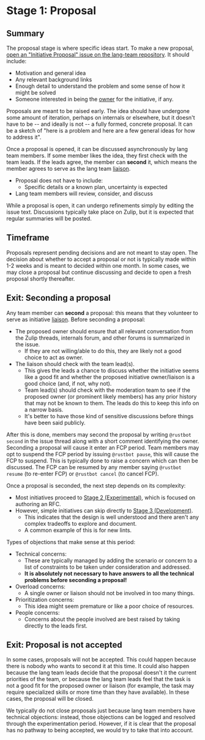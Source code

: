 # Stage 1: Proposal

## Summary

The proposal stage is where specific ideas start. To make a new proposal, [open an "Initiative Proposal" issue on the lang-team repository][open-proposal]. It should include:

- Motivation and general idea
- Any relevant background links
- Enough detail to understand the problem and some sense of how it might be solved
- Someone interested in being the [owner] for the initiative, if any.

[open-proposal]: https://github.com/rust-lang/lang-team/issues/new/choose

Proposals are meant to be raised early. The idea should have undergone some amount of iteration, perhaps on internals or elsewhere, but it doesn't have to be -- and ideally is not -- a fully formed, concrete proposal. It can be a sketch of "here is a problem and here are a few general ideas for how to address it".

Once a proposal is opened, it can be discussed asynchronously by lang team members. If some member likes the idea, they first check with the team leads. If the leads agree, the member can **second** it, which means the member agrees to serve as the lang team [liaison].

[owner]: ../roles/owner.md
[liaison]: ../roles/liaison.md

- Proposal does not have to include:
  - Specific details or a known plan, uncertainty is expected
- Lang team members will review, consider, and discuss

While a proposal is open, it can undergo refinements simply by editing the issue text. Discussions typically take place on Zulip, but it is expected that regular summaries will be posted.

## Timeframe

Proposals represent pending decisions and are not meant to stay open. The decision about whether to accept a proposal or not is typically made within 1-2 weeks and is meant to decided within one month. In some cases, we may close a proposal but continue discussing and decide to open a fresh proposal shortly thereafter.

## Exit: Seconding a proposal

Any team member can **second** a proposal: this means that they volunteer to serve as initiative [liaison]. Before seconding a proposal:

- The proposed owner should ensure that all relevant conversation from the Zulip threads, internals forum, and other forums is summarized in the issue.
  - If they are not willing/able to do this, they are likely not a good choice to act as owner.
- The liaison should check with the team lead(s).
  - This gives the leads a chance to discuss whether the initiative seems like a good fit and whether the proposed initiative owner/liaison is a good choice (and, if not, why not).
  - Team lead(s) should check with the moderation team to see if the proposed owner (or prominent likely members) has any prior history that may not be known to them. The leads do this to keep this info on a narrow basis.
  - It's better to have those kind of sensitive discussions before things have been said publicly.

After this is done, members may second the proposal by writing `@rustbot second` in the issue thread along with a short comment identifying the owner. Seconding a proposal will cause it enter an FCP period. Team members may opt to suspend the FCP period by issuing `@rustbot pause`, this will cause the FCP to suspend. This is typically done to raise a concern which can then be discussed. The FCP can be resumed by any member saying `@rustbot resume` (to re-enter FCP) or `@rustbot cancel` (to cancel FCP).

Once a proposal is seconded, the next step depends on its complexity:

- Most initiatives proceed to [Stage 2 (Experimental)](./experimental.md), which is focused on authoring an RFC.
- However, simple initiatives can skip directly to [Stage 3 (Development)](./development.md).
  - This indicates that the design is well understood and there aren't any complex tradeoffs to explore and document.
  - A common example of this is for new lints.

Types of objections that make sense at this period:

- Technical concerns:
  - These are typically managed by adding the scenario or concern to a list of constraints to be taken under consideration and addressed.
  - **It is absolutely not necessary to have answers to all the technical problems before seconding a proposal!**
- Overload concerns:
  - A single owner or liaison should not be involved in too many things.
- Prioritization concerns:
  - This idea might seem premature or like a poor choice of resources.
- People concerns:
  - Concerns about the people involved are best raised by taking directly to the leads first.

## Exit: Proposal is not accepted

In some cases, proposals will not be accepted. This could happen because there is nobody who wants to second it at this time. It could also happen because the lang team leads decide that the proposal doesn't it the current priorities of the team, or because the lang team leads feel that the task is not a good fit for the proposed owner or liaison (for example, the task may require specialized skills or more time than they have available). In these cases, the proposal will be closed.

We typically do not close proposals just because lang team members have technical objections: instead, those objections can be logged and resolved through the experimentation period. However, if it is clear that the proposal has no pathway to being accepted, we would try to take that into account.